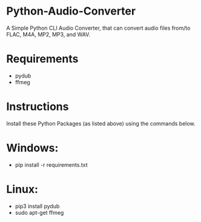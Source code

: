 # Python-Audio-Converter
A Simple Python CLI Audio Converter, that can convert audio files from/to FLAC, M4A, MP2, MP3, and WAV.

# Requirements
* pydub
* ffmeg

# Instructions
Install these Python Packages (as listed above) using the commands below.

# Windows:
* pip install -r requirements.txt

# Linux:
* pip3 install pydub
* sudo apt-get ffmeg
